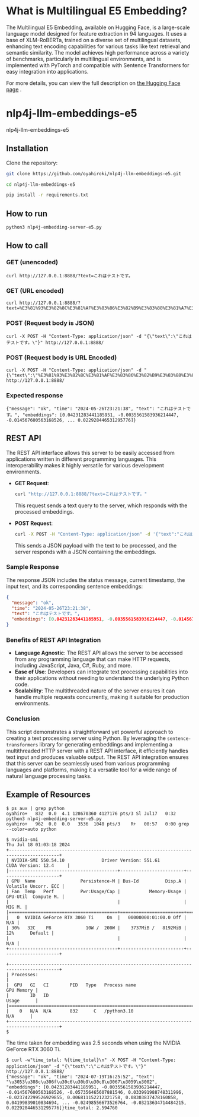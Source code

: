 # What is Multilingual E5 Embedding?

The Multilingual E5 Embedding, available on Hugging Face, is a large-scale language model designed for feature extraction in 94 languages. It uses a base of XLM-RoBERTa, trained on a diverse set of multilingual datasets, enhancing text encoding capabilities for various tasks like text retrieval and semantic similarity. The model achieves high performance across a variety of benchmarks, particularly in multilingual environments, and is implemented with PyTorch and compatible with Sentence Transformers for easy integration into applications.

For more details, you can view the full description on [the Hugging Face page](https://huggingface.co/intfloat/multilingual-e5-large) .

# nlp4j-llm-embeddings-e5

nlp4j-llm-embeddings-e5

## Installation

Clone the repository:

```sh
git clone https://github.com/oyahiroki/nlp4j-llm-embeddings-e5.git
```

```sh
cd nlp4j-llm-embeddings-e5
```

```sh
pip install -r requirements.txt
```

## How to run

```
python3 nlp4j-embedding-server-e5.py
```

## How to call

### GET (unencoded)

```
curl http://127.0.0.1:8888/?text=これはテストです。
```

### GET (URL encoded)

```
curl http://127.0.0.1:8888/?text=%E3%81%93%E3%82%8C%E3%81%AF%E3%83%86%E3%82%B9%E3%83%88%E3%81%A7%E3%81%99%E3%80%82
```

### POST (Request body is JSON)

```
curl -X POST -H "Content-Type: application/json" -d "{\"text\":\"これはテストです。\"}" http://127.0.0.1:8888/
```

### POST (Request body is URL Encoded)

```
curl -X POST -H "Content-Type: application/json" -d "{\"text\":\"%E3%81%93%E3%82%8C%E3%81%AF%E3%83%86%E3%82%B9%E3%83%88%E3%81%A7%E3%81%99%E3%80%82\"}" http://127.0.0.1:8888/
```


### Expected response

```
{"message": "ok", "time": "2024-05-26T23:21:38", "text": "これはテストです。", "embeddings": [0.04231283441185951, -0.0035561583936214447, -0.014567600563168526, ... 0.022928446531295776]}
```


## REST API

The REST API interface allows this server to be easily accessed from applications written in different programming languages. This interoperability makes it highly versatile for various development environments.

- **GET Request**:
  ```bash
  curl "http://127.0.0.1:8888/?text=これはテストです。"
  ```
  This request sends a text query to the server, which responds with the processed embeddings.

- **POST Request**:
  ```bash
  curl -X POST -H "Content-Type: application/json" -d '{"text":"これはテストです。"}' http://127.0.0.1:8888/
  ```
  This sends a JSON payload with the text to be processed, and the server responds with a JSON containing the embeddings.

### Sample Response
The response JSON includes the status message, current timestamp, the input text, and its corresponding sentence embeddings:
```json
{
  "message": "ok",
  "time": "2024-05-26T23:21:38",
  "text": "これはテストです。",
  "embeddings": [0.04231283441185951, -0.0035561583936214447, -0.014567600563168526, ... 0.022928446531295776]
}
```

### Benefits of REST API Integration

- **Language Agnostic**: The REST API allows the server to be accessed from any programming language that can make HTTP requests, including JavaScript, Java, C#, Ruby, and more.
- **Ease of Use**: Developers can integrate text processing capabilities into their applications without needing to understand the underlying Python code.
- **Scalability**: The multithreaded nature of the server ensures it can handle multiple requests concurrently, making it suitable for production environments.

### Conclusion

This script demonstrates a straightforward yet powerful approach to creating a text processing server using Python. By leveraging the `sentence-transformers` library for generating embeddings and implementing a multithreaded HTTP server with a REST API interface, it efficiently handles text input and produces valuable output. The REST API integration ensures that this server can be seamlessly used from various programming languages and platforms, making it a versatile tool for a wide range of natural language processing tasks.



## Example of Resources

```
$ ps aux | grep python
oyahiro+   832  0.0  4.1 128670360 4127176 pts/3 Sl Jul17   0:32 python3 nlp4j-embedding-server-e5.py
oyahiro+   962  0.0  0.0   3536  1040 pts/3    R+   00:57   0:00 grep --color=auto python
```

```
$ nvidia-smi
Thu Jul 18 01:03:18 2024
+-----------------------------------------------------------------------------------------+
| NVIDIA-SMI 550.54.10              Driver Version: 551.61         CUDA Version: 12.4     |
|-----------------------------------------+------------------------+----------------------+
| GPU  Name                 Persistence-M | Bus-Id          Disp.A | Volatile Uncorr. ECC |
| Fan  Temp   Perf          Pwr:Usage/Cap |           Memory-Usage | GPU-Util  Compute M. |
|                                         |                        |               MIG M. |
|=========================================+========================+======================|
|   0  NVIDIA GeForce RTX 3060 Ti     On  |   00000000:01:00.0 Off |                  N/A |
| 30%   32C    P8             10W /  200W |    3737MiB /   8192MiB |     12%      Default |
|                                         |                        |                  N/A |
+-----------------------------------------+------------------------+----------------------+

+-----------------------------------------------------------------------------------------+
| Processes:                                                                              |
|  GPU   GI   CI        PID   Type   Process name                              GPU Memory |
|        ID   ID                                                               Usage      |
|=========================================================================================|
|    0   N/A  N/A       832      C   /python3.10                                 N/A      |
+-----------------------------------------------------------------------------------------+
$
```

The time taken for embedding was 2.5 seconds when using the NVIDIA GeForce RTX 3060 Ti.

```
$ curl -w"time_total: %{time_total}\n" -X POST -H "Content-Type: application/json" -d "{\"text\":\"これはテストです。\"}" http://127.0.0.1:8888/
{"message": "ok", "time": "2024-07-19T16:25:52", "text": "\u3053\u308c\u306f\u30c6\u30b9\u30c8\u3067\u3059\u3002", "embeddings": [0.04231283441185951, -0.0035561583936214447, -0.014567600563168526, -0.057356465607881546, 0.033991988748311996, -0.023742299526929855, 0.006811152212321758, 0.08303837478160858, 0.04199839010834694, ... -0.02498556673526764, -0.03213634714484215, 0.022928446531295776]}time_total: 2.594760


```

